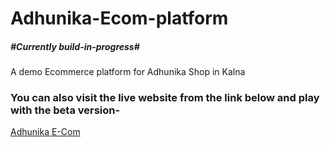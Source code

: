 # Adhunika-Ecom-platform </span><h5> #Currently build-in-progress# <h5/></span>
A demo Ecommerce platform for Adhunika Shop in Kalna

<h3>You can also visit the live website from the link below and play with the beta version-</h3>
<a href="https://adhunika-ecom-platform.onrender.com/" target="_blank">Adhunika E-Com</a>